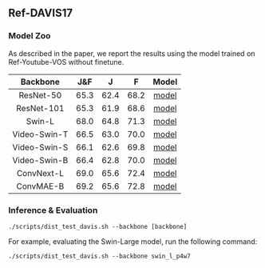 ## Ref-DAVIS17

### Model Zoo

As described in the paper, we report the results using the model trained on Ref-Youtube-VOS without finetune.

| Backbone| J&F | J | F | Model | 
| :----: | :----: | :----: | :----: | :----: | 
| ResNet-50 | 65.3 | 62.4 | 68.2 | [model](https://drive.google.com/file/d/1VEgmQgdsV5fIAkb8zcJ2PVb7k_coZqZe/view?usp=sharing) | 
| ResNet-101 | 65.3 | 61.9 | 68.6 | [model](https://drive.google.com/file/d/1SM3SxwJvlENAl6F2vVzc8vtW1jrZiPaq/view?usp=sharing) |
| Swin-L | 68.0 | 64.8 | 71.3 | [model](https://drive.google.com/file/d/1TSoZLADW6JQhOanFn8yV_ZnIOBn1kqh6/view?usp=sharing) |
| Video-Swin-T | 66.5 | 63.0 | 70.0 | [model](https://drive.google.com/file/d/1q9yAJx68UwtGRtjTXECw0dqWPgt2JZnQ/view?usp=sharing) |
| Video-Swin-S | 66.1 | 62.6 | 69.8 | [model](https://drive.google.com/file/d/1-lYh3trE9TcaKtes-ETWUCCalieudg1t/view?usp=sharing) |
| Video-Swin-B | 66.4 | 62.8 | 70.0 | [model](https://drive.google.com/file/d/1_btRlsRMOpwGceKTCeeW5v7S14Zq7LGX/view?usp=sharing) |
| ConvNext-L | 69.0 | 65.6 | 72.4 | [model](https://drive.google.com/file/d/1sYH6JpsqdB0kwW4qkOIcQGAdHsyWyXEL/view?usp=sharing) | 
| ConvMAE-B | 69.2 | 65.6 | 72.8 | [model](https://drive.google.com/file/d/1kC2052ao_49P_ecKWib5oZEQpxeTvRjq/view?usp=sharing) 


### Inference & Evaluation

```
./scripts/dist_test_davis.sh --backbone [backbone]
```

For example, evaluating the Swin-Large model, run the following command:

```
./scripts/dist_test_davis.sh --backbone swin_l_p4w7
```
